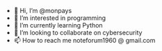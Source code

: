 - 👋 Hi, I’m @monpays
- 👀 I’m interested in programming
- 🌱 I’m currently learning Python
- 💞️ I’m looking to collaborate on cybersecurity
- 📫 How to reach me noteforum1960 @ gmail.com

<!---
monpays/monpays is a ✨ special ✨ repository because its `README.md` (this file) appears on your GitHub profile.
You can click the Preview link to take a look at your changes.
--->
